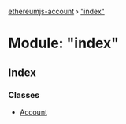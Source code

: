 [ethereumjs-account](../README.md) › ["index"](_index_.md)

# Module: "index"

## Index

### Classes

- [Account](../classes/_index_.account.md)
